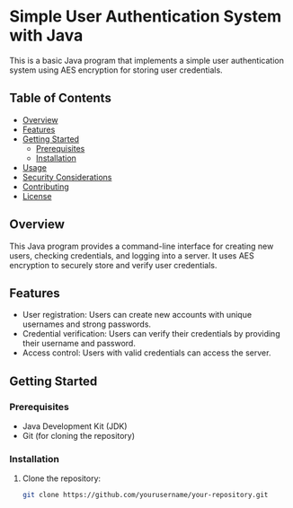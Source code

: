 # Simple User Authentication System with Java

This is a basic Java program that implements a simple user authentication system using AES encryption for storing user credentials.

## Table of Contents

- [Overview](#overview)
- [Features](#features)
- [Getting Started](#getting-started)
  - [Prerequisites](#prerequisites)
  - [Installation](#installation)
- [Usage](#usage)
- [Security Considerations](#security-considerations)
- [Contributing](#contributing)
- [License](#license)

## Overview

This Java program provides a command-line interface for creating new users, checking credentials, and logging into a server. It uses AES encryption to securely store and verify user credentials.

## Features

- User registration: Users can create new accounts with unique usernames and strong passwords.
- Credential verification: Users can verify their credentials by providing their username and password.
- Access control: Users with valid credentials can access the server.

## Getting Started

### Prerequisites

- Java Development Kit (JDK)
- Git (for cloning the repository)

### Installation

1. Clone the repository:

   ```bash
   git clone https://github.com/yourusername/your-repository.git
